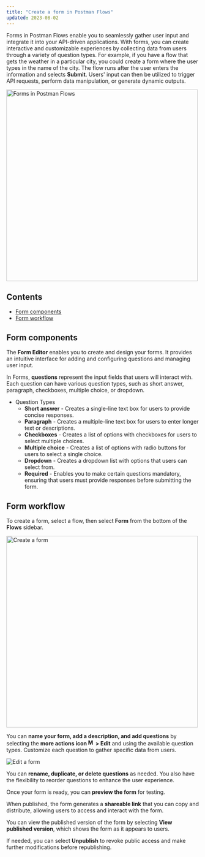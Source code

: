 ```yaml
---
title: "Create a form in Postman Flows"
updated: 2023-08-02
---
```


Forms in Postman Flows enable you to seamlessly gather user input and integrate it into your API-driven applications. With forms, you can create interactive and customizable experiences by collecting data from users through a variety of question types. For example, if you have a flow that gets the weather in a particular city, you could create a form where the user types in the name of the city. The flow runs after the user enters the information and selects **Submit**. Users' input can then be utilized to trigger API requests, perform data manipulation, or generate dynamic outputs.

<img alt="Forms in Postman Flows" src="https://assets.postman.com/postman-docs/v10/flows-form-hero-v10.jpg" width="500px">

## Contents

* [Form components](#form-components)
* [Form workflow](#form-workflow)

## Form components

The **Form Editor** enables you to create and design your forms. It provides an intuitive interface for adding and configuring questions and managing user input.

In Forms, **questions** represent the input fields that users will interact with. Each question can have various question types, such as short answer, paragraph, checkboxes, multiple choice, or dropdown.

* Question Types
    * **Short answer** - Creates a single-line text box for users to provide concise responses.
    * **Paragraph** - Creates a multiple-line text box for users to enter longer text or descriptions.
    * **Checkboxes** - Creates a list of options with checkboxes for users to select multiple choices.
    * **Multiple choice** - Creates a list of options with radio buttons for users to select a single choice.
    * **Dropdown** - Creates a dropdown list with options that users can select from.
    * **Required** - Enables you to make certain questions mandatory, ensuring that users must provide responses before submitting the form.

## Form workflow

To create a form, select a flow, then select **Form** from the bottom of the **Flows** sidebar.

<img alt="Create a form" src="https://assets.postman.com/postman-docs/v10/flows-create-form-v10.jpg" width="500px">

You can **name your form, add a description, and add questions** by selecting the **more actions icon <img alt="More actions icon" src="https://assets.postman.com/postman-docs/icon-more-actions-v9.jpg#icon" width="16px"> > Edit** and using the available question types. Customize each question to gather specific data from users.

<img src="https://assets.postman.com/postman-docs/v10/flows-edit-form-v10.gif" alt="Edit a form" fetchpriority="low" loading="lazy" >

You can **rename, duplicate, or delete questions** as needed. You also have the flexibility to reorder questions to enhance the user experience.

Once your form is ready, you can **preview the form** for testing.

When published, the form generates a **shareable link** that you can copy and distribute, allowing users to access and interact with the form.

You can view the published version of the form by selecting **View published version**, which shows the form as it appears to users.

If needed, you can select **Unpublish** to revoke public access and make further modifications before republishing.
